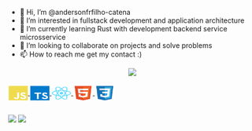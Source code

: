 - 👋 Hi, I’m @andersonfrfilho-catena
- 👀 I’m interested in fullstack development and application architecture
- 🌱 I’m currently learning Rust with development backend service microsservice
- 💞️ I’m looking to collaborate on projects and solve problems
- 📫 How to reach me get my contact :)

<div align="center">
  <a href="https://github.com/github.com/andersonfrfilho-catena">
  <!--<img height="180em" src="https://github-readme-stats.vercel.app/api?username=andersonfrfilho&show_icons=true&theme=dracula&include_all_commits=true&count_private=true"/>-->
  <img height="180em" src="https://github-readme-stats.vercel.app/api/top-langs/?username=andersonfrfilho&layout=compact&langs_count=7&theme=dracula"/>
</div>
<div style="display: inline_block"><br>
  <img align="center" alt="Js" height="30" width="40" src="https://raw.githubusercontent.com/devicons/devicon/master/icons/javascript/javascript-plain.svg">
  <img align="center" alt="Ts" height="30" width="40" src="https://raw.githubusercontent.com/devicons/devicon/master/icons/typescript/typescript-plain.svg">
  <img align="center" alt="React" height="30" width="40" src="https://raw.githubusercontent.com/devicons/devicon/master/icons/react/react-original.svg">
  <img align="center" alt="HTML" height="30" width="40" src="https://raw.githubusercontent.com/devicons/devicon/master/icons/html5/html5-original.svg">
  <img align="center" alt="CSS" height="30" width="40" src="https://raw.githubusercontent.com/devicons/devicon/master/icons/css3/css3-original.svg">
</div>
  
  ##
  
  <div>
      <a href="https://www.linkedin.com/in/andersonfrfilho" target="_blank"><img src="https://img.shields.io/badge/-LinkedIn-%230077B5?style=for-the-badge&logo=linkedin&logoColor=white" target="_blank"></a> 
     <a href = "andersonfrfilho@gmail.com"><img src="https://img.shields.io/badge/-Gmail-%23333?style=for-the-badge&logo=gmail&logoColor=white" target="_blank"></a>
  </div>
  
<!---
andersonfrfilho-catena/andersonfrfilho-catena is a ✨ special ✨ repository because its `README.md` (this file) appears on your GitHub profile.
You can click the Preview link to take a look at your changes.
--->
